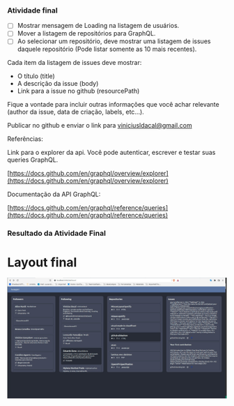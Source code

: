 
### Atividade final

- [ ] Mostrar mensagem de Loading na listagem de usuários.
- [ ] Mover a listagem de repositórios para GraphQL.
- [ ] Ao selecionar um repositório, deve mostrar uma listagem de issues daquele repositório (Pode listar somente as 10 mais recentes).

Cada item da listagem de issues deve mostrar:

- O título (title)
- A descrição da issue (body)
- Link para a issue no github (resourcePath)

Fique a vontade para incluir outras informações que você achar relevante (author da issue, data de criação, labels, etc...).

Publicar no github e enviar o link para viniciusldacal@gmail.com

Referências:

Link para o explorer da api. Você pode autenticar, escrever e testar suas queries GraphQL.

[https://docs.github.com/en/graphql/overview/explorer](https://docs.github.com/en/graphql/overview/explorer)

Documentação da API GraphQL:

[https://docs.github.com/en/graphql/reference/queries](https://docs.github.com/en/graphql/reference/queries)


### Resultado da Atividade Final

# Layout final
<img alt="layout" src="/public/github-dashboard.jpeg" />